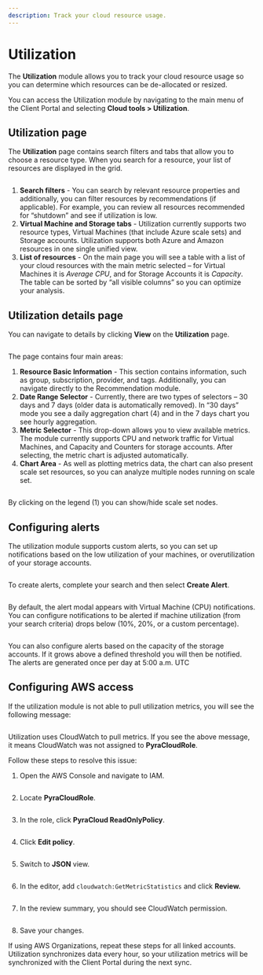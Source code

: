 ```yaml
---
description: Track your cloud resource usage.
---
```


# Utilization

The **Utilization** module allows you to track your cloud resource usage so you can determine which resources can be de-allocated or resized.

You can access the Utilization module by navigating to the main menu of the Client Portal and selecting **Cloud tools > Utilization**.&#x20;

## Utilization page

The **Utilization** page contains search filters and tabs that allow you to choose a resource type. When you search for a resource, your list of resources are displayed in the grid.&#x20;

<figure><img src="../../.gitbook/assets/image (748).png" alt=""><figcaption></figcaption></figure>

1. **Search filters** - You can search by relevant resource properties and additionally, you can filter resources by recommendations (if applicable). For example, you can review all resources recommended for “shutdown” and see if utilization is low.
2. **Virtual Machine and Storage tabs** - Utilization currently supports two resource types, Virtual Machines (that include Azure scale sets) and Storage accounts. Utilization supports both Azure and Amazon resources in one single unified view.
3. **List of resources** - On the main page you will see a table with a list of your cloud resources with the main metric selected – for Virtual Machines it is _Average CPU_, and for Storage Accounts it is _Capacity_. The table can be sorted by “all visible columns” so you can optimize your analysis.

## Utilization details page

You can navigate to details by clicking **View** on the **Utilization** page.

<figure><img src="../../.gitbook/assets/image (749).png" alt=""><figcaption></figcaption></figure>

The page contains four main areas:

1. **Resource Basic Information** - This section contains information, such as group, subscription, provider, and tags. Additionally, you can navigate directly to the Recommendation module.
2. **Date Range Selector** - Currently, there are two types of selectors – 30 days and 7 days (older data is automatically removed). In “30 days” mode you see a daily aggregation chart (4) and in the 7 days chart you see hourly aggregation.
3. **Metric Selector** - This drop-down allows you to view available metrics. The module currently supports CPU and network traffic for Virtual Machines, and Capacity and Counters for storage accounts. After selecting, the metric chart is adjusted automatically.
4. **Chart Area** - As well as plotting metrics data, the chart can also present scale set resources, so you can analyze multiple nodes running on scale set.

<figure><img src="../../.gitbook/assets/image (751).png" alt=""><figcaption></figcaption></figure>

By clicking on the legend (1) you can show/hide scale set nodes.

## Configuring alerts <a href="#configuring-alerts" id="configuring-alerts"></a>

The utilization module supports custom alerts, so you can set up notifications based on the low utilization of your machines, or overutilization of your storage accounts.

<figure><img src="../../.gitbook/assets/image (754).png" alt=""><figcaption></figcaption></figure>

To create alerts, complete your search and then select **Create Alert**.

<figure><img src="../../.gitbook/assets/image (755).png" alt=""><figcaption></figcaption></figure>

By default, the alert modal appears with Virtual Machine (CPU) notifications. You can configure notifications to be alerted if machine utilization (from your search criteria) drops below (10%, 20%, or a custom percentage).

<figure><img src="../../.gitbook/assets/image (756).png" alt=""><figcaption></figcaption></figure>

You can also configure alerts based on the capacity of the storage accounts. If it grows above a defined threshold you will then be notified. The alerts are generated once per day at 5:00 a.m. UTC

## Configuring AWS access <a href="#configuring-aws-access" id="configuring-aws-access"></a>

If the utilization module is not able to pull utilization metrics, you will see the following message:

<figure><img src="../../.gitbook/assets/image (753).png" alt=""><figcaption></figcaption></figure>

Utilization uses CloudWatch to pull metrics. If you see the above message, it means CloudWatch was not assigned to **PyraCloudRole**.&#x20;

Follow these steps to resolve this issue:

1. Open the AWS Console and navigate to IAM.

<figure><img src="../../.gitbook/assets/image (757).png" alt=""><figcaption></figcaption></figure>

2. Locate **PyraCloudRole**.

<figure><img src="../../.gitbook/assets/image (759).png" alt=""><figcaption></figcaption></figure>



3. In the role, click **PyraCloud ReadOnlyPolicy**.

<figure><img src="../../.gitbook/assets/image (760).png" alt=""><figcaption></figcaption></figure>

4. Click **Edit policy**.

<figure><img src="../../.gitbook/assets/image (761).png" alt=""><figcaption></figcaption></figure>

5. Switch to **JSON** view.

<figure><img src="../../.gitbook/assets/image (762).png" alt=""><figcaption></figcaption></figure>

6. In the editor, add `cloudwatch:GetMetricStatistics` and click **Review.**

<figure><img src="../../.gitbook/assets/image (763).png" alt=""><figcaption></figcaption></figure>

7. In the review summary, you should see CloudWatch permission.

<figure><img src="../../.gitbook/assets/image (764).png" alt=""><figcaption></figcaption></figure>

8. Save your changes.

If using AWS Organizations, repeat these steps for all linked accounts. Utilization synchronizes data every hour, so your utilization metrics will be synchronized with the Client Portal during the next sync.
